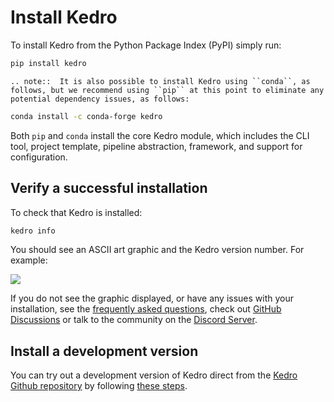 # Install Kedro

To install Kedro from the Python Package Index (PyPI) simply run:

```bash
pip install kedro
```

```eval_rst
.. note::  It is also possible to install Kedro using ``conda``, as follows, but we recommend using ``pip`` at this point to eliminate any potential dependency issues, as follows:
```

```bash
conda install -c conda-forge kedro
```

Both `pip` and `conda` install the core Kedro module, which includes the CLI tool, project template, pipeline abstraction, framework, and support for configuration.

## Verify a successful installation

To check that Kedro is installed:

```bash
kedro info
```

You should see an ASCII art graphic and the Kedro version number. For example:

![](../meta/images/kedro_graphic.png)

If you do not see the graphic displayed, or have any issues with your installation, see the [frequently asked questions](../12_faq/01_faq.md), check out [GitHub Discussions](https://github.com/kedro-org/kedro/discussions) or talk to the community on the [Discord Server](https://discord.gg/akJDeVaxnB).

## Install a development version

You can try out a development version of Kedro direct from the [Kedro Github repository](https://github.com/kedro-org/kedro) by following [these steps](../12_faq/01_faq.md#how-can-i-use-a-development-version-of-kedro).
